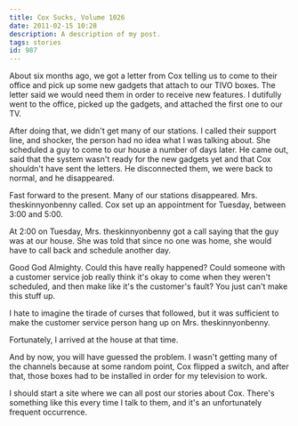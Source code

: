 ```yaml
---
title: Cox Sucks, Volume 1026
date: 2011-02-15 10:28
description: A description of my post.
tags: stories
id: 987
---
```

About six months ago, we got a letter from Cox telling us to come to their office and pick up some new gadgets that attach to our TIVO boxes.  The letter said we would need them in order to receive new features.  I dutifully went to the office, picked up the gadgets, and attached the first one to our TV.

After doing that, we didn't get many of our stations.  I called their support line, and shocker, the person had no idea what I was talking about.  She scheduled a guy to come to our house a number of days later.  He came out, said that the system wasn't ready for the new gadgets yet and that Cox shouldn't have sent the letters.  He disconnected them, we were back to normal, and he disappeared.

Fast forward to the present.  Many of our stations disappeared.  Mrs. theskinnyonbenny called.  Cox set up an appointment for Tuesday, between 3:00 and 5:00.

At 2:00 on Tuesday, Mrs. theskinnyonbenny got a call saying that the guy was at our house.  She was told that since no one was home, she would have to call back and schedule another day.  

Good God Almighty.  Could this have really happened?  Could someone with a customer service job really think it's okay to come when they weren't scheduled, and then make like it's the customer's fault?  You just can't make this stuff up.

I hate to imagine the tirade of curses that followed, but it was sufficient to make the customer service person hang up on Mrs. theskinnyonbenny.

Fortunately, I arrived at the house at that time.

And by now, you will have guessed the problem.  I wasn't getting many of the channels because at some random point, Cox flipped a switch, and after that, those boxes had to be installed in order for my television to work.

I should start a site where we can all post our stories about Cox.  There's something like this every time I talk to them, and it's an unfortunately frequent occurrence.